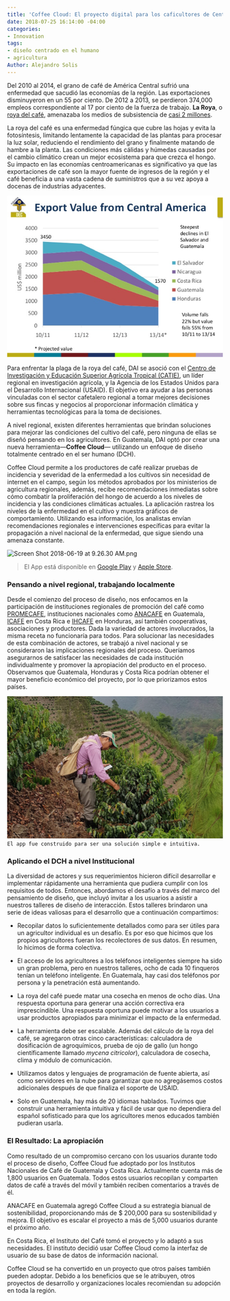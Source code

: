 ```yaml
---
title: 'Coffee Cloud: El proyecto digital para los caficultores de Centroamérica'
date: 2018-07-25 16:14:00 -04:00
categories:
- Innovation
tags:
- diseño centrado en el humano
- agricultura
Author: Alejandro Solis
---
```


Del 2010 al 2014, el grano de café de América Central sufrió una enfermedad que sacudió las economías de la región. Las exportaciones disminuyeron en un 55 por ciento. De 2012 a 2013, se perdieron 374,000 empleos correspondiente al 17 por ciento de la fuerza de trabajo.  **La Roya**, o [roya del café](http://www.bbc.com/future/story/20171106-the-disease-that-could-change-how-we-drink-coffee), amenazaba los medios de subsistencia de [casi 2 millones](https://www.oxfam.org/sites/www.oxfam.org/files/file_attachments/ib-coffee-rust-employment-collapse-central-america-140814-en.pdf).

<!--more-->

La roya del café es una enfermedad fúngica que cubre las hojas y evita la fotosíntesis, limitando lentamente la capacidad de las plantas para procesar la luz solar, reduciendo el rendimiento del grano y finalmente matando de hambre a la planta. Las condiciones más cálidas y húmedas causadas por el cambio climático crean un mejor ecosistema para que crezca el hongo. Su impacto en las economías centroamericanas es significativo ya que las exportaciones de café son la mayor fuente de ingresos de la región y el café beneficia a una vasta cadena de suministros que a su vez apoya a docenas de industrias adyacentes.

![chart-export.png](/uploads/chart-export.png)

Para enfrentar la plaga de la roya del café, DAI se asoció con el [Centro de Investigación y Educación Superior Agrícola Tropical (CATIE)](https://www.catie.ac.cr), un líder regional en investigación agrícola, y la Agencia de los Estados Unidos para el Desarrollo Internacional (USAID). El objetivo era ayudar a las personas vinculadas con el sector cafetalero regional a tomar mejores decisiones sobre sus fincas y negocios al proporcionar información climática y herramientas tecnológicas para la toma de decisiones.

A nivel regional, existen diferentes herramientas que brindan soluciones para mejorar las condiciones del cultivo del café, pero ninguna de ellas se diseñó pensando en los agricultores.  En Guatemala, DAI optó por crear una nueva herramienta—**Coffee Cloud**— utilizando un enfoque de diseño totalmente centrado en el ser humano (DCH).

Coffee Cloud permite a los productores de café realizar pruebas de incidencia y severidad de la enfermedad a los cultivos sin necesidad de internet en el campo, según los métodos aprobados por los ministerios de agricultura regionales, además, recibe recomendaciones inmediatas sobre cómo combatir la proliferación del hongo de acuerdo a los niveles de incidencia y las condiciones climáticas actuales. La aplicación rastrea los niveles de la enfermedad en el cultivo y muestra gráficos de comportamiento. Utilizando esa información, los analistas envían recomendaciones regionales e intervenciones específicas para evitar la propagación a nivel nacional de la enfermedad, que sigue siendo una amenaza constante.

![Screen Shot 2018-06-19 at 9.26.30 AM.png](/uploads/Screen%20Shot%202018-06-19%20at%209.26.30%20AM.png)

> El App está disponible en [Google Play](https://play.google.com/store/apps/details?id=com.coffee.cloud.anacaf&hl=es) y [Apple Store](https://itunes.apple.com/es/app/coffee-cloud-anacafe/id1242107621?mt=8).

### Pensando a nivel regional, trabajando localmente

Desde el comienzo del proceso de diseño, nos enfocamos en la participación de instituciones regionales de promoción del café como [PROMECAFE](http://promecafe.net/), instituciones nacionales como [ANACAFE](http://www.anacafe.org) en Guatemala, [ICAFE](http://www.icafe.cr) en Costa Rica e [IHCAFE](http://www.ihcafe.hn/) en Honduras, así también cooperativas, asociaciones y productores. Dada la variedad de actores involucrados, la misma receta no funcionaría para todos. Para solucionar las necesidades de esta combinación de actores, se trabajó a nivel nacional y se consideraron las implicaciones regionales del proceso. Queríamos asegurarnos de satisfacer las necesidades de cada institución individualmente y promover la apropiación del producto en el proceso. Observamos que Guatemala, Honduras y Costa Rica podrían obtener el mayor beneficio económico del proyecto, por lo que priorizamos estos países.

![5b2023af0e6f1a4882993938.png](/uploads/5b2023af0e6f1a4882993938.png)
`El app fue construido para ser una solución simple e intuitiva.`

### Aplicando el DCH a nivel Institucional

La diversidad de actores y sus requerimientos hicieron difícil desarrollar e implementar rápidamente una herramienta que pudiera cumplir con los requisitos de todos. Entonces, abordamos el desafío a través del marco del pensamiento de diseño, que incluyó invitar a los usuarios a asistir a nuestros talleres de diseño de interacción. Estos talleres brindaron una serie de ideas valiosas para el desarrollo que a continuación compartimos:

* Recopilar datos lo suficientemente detallados como para ser útiles para un agricultor individual es un desafío. Es por eso que hicimos que los propios agricultores fueran los recolectores de sus datos. En resumen, lo hicimos de forma colectiva.

* El acceso de los agricultores a los teléfonos inteligentes siempre ha sido un gran problema, pero en nuestros talleres, ocho de cada 10 finqueros tenían un teléfono inteligente. En Guatemala, hay casi dos teléfonos por persona y la penetración está aumentando.

* La roya del café puede matar una cosecha en menos de ocho días. Una respuesta oportuna para generar una acción correctiva era imprescindible. Una respuesta oportuna puede motivar a los usuarios a usar productos apropiados para minimizar el impacto de la enfermedad.

* La herramienta debe ser escalable. Además del cálculo de la roya del café, se agregaron otras cinco características: calculadora de dosificación de agroquímicos, prueba de ojo de gallo (un hongo científicamente llamado *mycena citricolor*), calculadora de cosecha, clima y módulo de comunicación.

* Utilizamos datos y lenguajes de programación de fuente abierta, así como servidores en la nube para garantizar que no agregásemos costos adicionales después de que finaliza el soporte de USAID.

* Solo en Guatemala, hay más de 20 idiomas hablados. Tuvimos que construir una herramienta intuitiva y fácil de usar que no dependiera del español sofisticado para que los agricultores menos educados también pudieran usarla.

### El Resultado: La apropiación

Como resultado de un compromiso cercano con los usuarios durante todo el proceso de diseño, Coffee Cloud fue adoptado por los Institutos Nacionales de Café de Guatemala y Costa Rica. Actualmente cuenta más de 1,800 usuarios en Guatemala. Todos estos usuarios recopilan y comparten datos de café a través del móvil y también reciben comentarios a través de él.

ANACAFE en Guatemala agregó Coffee Cloud a su estrategia bianual de sostenibilidad, proporcionando más de $ 200,000 para su sostenibilidad y mejora. El objetivo es escalar el proyecto a más de 5,000 usuarios durante el próximo año.

En Costa Rica, el Instituto del Café tomó el proyecto y lo adaptó a sus necesidades. El instituto decidió usar Coffee Cloud como la interfaz de usuario de su base de datos de información nacional.

Coffee Cloud se ha convertido en un proyecto que otros países también pueden adoptar. Debido a los beneficios que se le atribuyen, otros proyectos de desarrollo y organizaciones locales recomiendan su adopción en toda la región.
